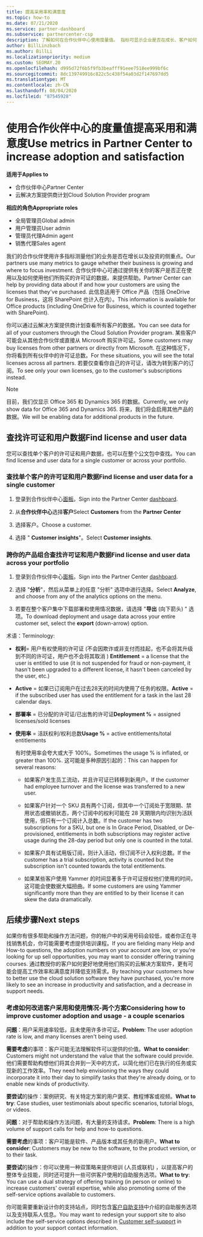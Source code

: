 ```yaml
---
title: 提高采用率和满意度
ms.topic: how-to
ms.date: 07/21/2020
ms.service: partner-dashboard
ms.subservice: partnercenter-csp
description: 了解如何在合作伙伴中心使用度量值。 指标可显示企业是否在成长、客户如何使用其许可证，以及在何处集中投资。
author: BillLinzbach
ms.author: BillLi
ms.localizationpriority: medium
ms.custom: SEOMAY.20
ms.openlocfilehash: d995d72f6b5f9fb3beafff91eee7518ee999bf6c
ms.sourcegitcommit: 8dc139749916c822c5c438f54a03d2f147697dd5
ms.translationtype: MT
ms.contentlocale: zh-CN
ms.lasthandoff: 08/04/2020
ms.locfileid: "87545928"
---
```

# <a name="use-metrics-in-partner-center-to-increase-adoption-and-satisfaction"></a><span data-ttu-id="1d6f8-104">使用合作伙伴中心的度量值提高采用和满意度</span><span class="sxs-lookup"><span data-stu-id="1d6f8-104">Use metrics in Partner Center to increase adoption and satisfaction</span></span>

<span data-ttu-id="1d6f8-105">**适用于**</span><span class="sxs-lookup"><span data-stu-id="1d6f8-105">**Applies to**</span></span>

- <span data-ttu-id="1d6f8-106">合作伙伴中心</span><span class="sxs-lookup"><span data-stu-id="1d6f8-106">Partner Center</span></span>
- <span data-ttu-id="1d6f8-107">云解决方案提供商计划</span><span class="sxs-lookup"><span data-stu-id="1d6f8-107">Cloud Solution Provider program</span></span>

<span data-ttu-id="1d6f8-108">**相应的角色**</span><span class="sxs-lookup"><span data-stu-id="1d6f8-108">**Appropriate roles**</span></span>

- <span data-ttu-id="1d6f8-109">全局管理员</span><span class="sxs-lookup"><span data-stu-id="1d6f8-109">Global admin</span></span>
- <span data-ttu-id="1d6f8-110">用户管理员</span><span class="sxs-lookup"><span data-stu-id="1d6f8-110">User admin</span></span>
- <span data-ttu-id="1d6f8-111">管理员代理</span><span class="sxs-lookup"><span data-stu-id="1d6f8-111">Admin agent</span></span>
- <span data-ttu-id="1d6f8-112">销售代理</span><span class="sxs-lookup"><span data-stu-id="1d6f8-112">Sales agent</span></span>

<span data-ttu-id="1d6f8-113">我们的合作伙伴使用许多指标测量他们的业务是否在增长以及投资的侧重点。</span><span class="sxs-lookup"><span data-stu-id="1d6f8-113">Our partners use many metrics to gauge whether their business is growing and where to focus investment.</span></span> <span data-ttu-id="1d6f8-114">合作伙伴中心可通过提供有关你的客户是否正在使用以及如何使用他们所购买的许可证的数据，来提供帮助。</span><span class="sxs-lookup"><span data-stu-id="1d6f8-114">Partner Center can help by providing data about if and how your customers are using the licenses that they've purchased.</span></span> <span data-ttu-id="1d6f8-115">此信息适用于 Office 产品（包括 OneDrive for Business，这将 SharePoint 也计入在内）。</span><span class="sxs-lookup"><span data-stu-id="1d6f8-115">This information is available for Office products (including OneDrive for Business, which is counted together with SharePoint).</span></span>

<span data-ttu-id="1d6f8-116">你可以通过云解决方案提供商计划查看所有客户的数据。</span><span class="sxs-lookup"><span data-stu-id="1d6f8-116">You can see data for all of your customers through the Cloud Solution Provider program.</span></span> <span data-ttu-id="1d6f8-117">某些客户可能会从其他合作伙伴或直接从 Microsoft 购买许可证。</span><span class="sxs-lookup"><span data-stu-id="1d6f8-117">Some customers may buy licenses from other partners or directly from Microsoft.</span></span> <span data-ttu-id="1d6f8-118">在这种情况下，你将看到所有伙伴中的许可证总数。</span><span class="sxs-lookup"><span data-stu-id="1d6f8-118">For these situations, you will see the total licenses across all partners.</span></span> <span data-ttu-id="1d6f8-119">若要仅查看你自己的许可证，请改为转到客户的订阅。</span><span class="sxs-lookup"><span data-stu-id="1d6f8-119">To see only your own licenses, go to the customer's subscriptions instead.</span></span>

> [!NOTE]  
> <span data-ttu-id="1d6f8-120">目前，我们仅显示 Office 365 和 Dynamics 365 的数据。</span><span class="sxs-lookup"><span data-stu-id="1d6f8-120">Currently, we only show data for Office 365 and Dynamics 365.</span></span> <span data-ttu-id="1d6f8-121">将来，我们将会启用其他产品的数据。</span><span class="sxs-lookup"><span data-stu-id="1d6f8-121">We will be enabling data for additional products in the future.</span></span>

## <a name="find-license-and-user-data"></a><span data-ttu-id="1d6f8-122">查找许可证和用户数据</span><span class="sxs-lookup"><span data-stu-id="1d6f8-122">Find license and user data</span></span>

<span data-ttu-id="1d6f8-123">您可以查找单个客户的许可证和用户数据，也可以在整个公文包中查找。</span><span class="sxs-lookup"><span data-stu-id="1d6f8-123">You can find license and user data for a single customer or across your portfolio.</span></span>

### <a name="find-license-and-user-data-for-a-single-customer"></a><span data-ttu-id="1d6f8-124">查找单个客户的许可证和用户数据</span><span class="sxs-lookup"><span data-stu-id="1d6f8-124">Find license and user data for a single customer</span></span>

1. <span data-ttu-id="1d6f8-125">登录到合作伙伴中心[面板](https://partner.microsoft.com/dashboard)。</span><span class="sxs-lookup"><span data-stu-id="1d6f8-125">Sign into the Partner Center [dashboard](https://partner.microsoft.com/dashboard).</span></span>

2. <span data-ttu-id="1d6f8-126">从**合作伙伴中心**选择**客户**</span><span class="sxs-lookup"><span data-stu-id="1d6f8-126">Select **Customers** from the **Partner Center**</span></span>

3. <span data-ttu-id="1d6f8-127">选择客户。</span><span class="sxs-lookup"><span data-stu-id="1d6f8-127">Choose a customer.</span></span>

4. <span data-ttu-id="1d6f8-128">选择 " **Customer insights**"。</span><span class="sxs-lookup"><span data-stu-id="1d6f8-128">Select **Customer insights**.</span></span>

### <a name="find-license-and-user-data-across-your-portfolio"></a><span data-ttu-id="1d6f8-129">跨你的产品组合查找许可证和用户数据</span><span class="sxs-lookup"><span data-stu-id="1d6f8-129">Find license and user data across your portfolio</span></span>

1. <span data-ttu-id="1d6f8-130">登录到合作伙伴中心[面板](https://partner.microsoft.com/dashboard)。</span><span class="sxs-lookup"><span data-stu-id="1d6f8-130">Sign into the Partner Center [dashboard](https://partner.microsoft.com/dashboard).</span></span>

2. <span data-ttu-id="1d6f8-131">选择 "**分析**"，然后从菜单上的任意 "分析" 选项中进行选择。</span><span class="sxs-lookup"><span data-stu-id="1d6f8-131">Select **Analyze**, and choose from any of the analytics options on the menu.</span></span>

3. <span data-ttu-id="1d6f8-132">若要在整个客户集中下载部署和使用情况数据，请选择 "**导出** (向下箭头) " 选项。</span><span class="sxs-lookup"><span data-stu-id="1d6f8-132">To download deployment and usage data across your entire customer set, select the **export** (down-arrow) option.</span></span>

<span data-ttu-id="1d6f8-133">术语：</span><span class="sxs-lookup"><span data-stu-id="1d6f8-133">Terminology:</span></span>

- <span data-ttu-id="1d6f8-134">**权利**= 用户有权使用的许可证 (不会因欺诈或非支付而挂起，也不会将其升级到不同的许可证，用户也不会将其取消 ) </span><span class="sxs-lookup"><span data-stu-id="1d6f8-134">**Entitlement** = a license that the user is entitled to use (it is not suspended for fraud or non-payment, it hasn't been upgraded to a different license, it hasn't been canceled by the user, etc.)</span></span>

- <span data-ttu-id="1d6f8-135">**Active** = 如果已订阅用户在过去28天的时间内使用了任务的权限。</span><span class="sxs-lookup"><span data-stu-id="1d6f8-135">**Active** = if the subscribed user has used the entitlement for a task in the last 28 calendar days.</span></span>

- <span data-ttu-id="1d6f8-136">**部署率** = 已分配的许可证/已出售的许可证</span><span class="sxs-lookup"><span data-stu-id="1d6f8-136">**Deployment %** = assigned licenses/sold licenses</span></span>

- <span data-ttu-id="1d6f8-137">**使用率** = 活跃权利/权利总数</span><span class="sxs-lookup"><span data-stu-id="1d6f8-137">**Usage %** = active entitlements/total entitlements</span></span>

   <span data-ttu-id="1d6f8-138">有时使用率会夸大或大于 100%。</span><span class="sxs-lookup"><span data-stu-id="1d6f8-138">Sometimes the usage % is inflated, or greater than 100%.</span></span> <span data-ttu-id="1d6f8-139">这可能是多种原因引起的：</span><span class="sxs-lookup"><span data-stu-id="1d6f8-139">This can happen for several reasons:</span></span>

  - <span data-ttu-id="1d6f8-140">如果客户发生员工流动，并且许可证已转移到新用户。</span><span class="sxs-lookup"><span data-stu-id="1d6f8-140">If the customer had employee turnover and the license was transferred to a new user.</span></span>

  - <span data-ttu-id="1d6f8-141">如果客户针对一个 SKU 具有两个订阅，但其中一个订阅处于宽限期、禁用状态或撤销状态，两个订阅中的权利可能在 28 天期限内均识别为活跃使用，但只有一个订阅计入总数。</span><span class="sxs-lookup"><span data-stu-id="1d6f8-141">If the customer has two subscriptions for a SKU, but one is In Grace Period, Disabled, or De-provisioned, entitlements in both subscriptions may register active usage during the 28-day period but only one is counted in the total.</span></span>

  - <span data-ttu-id="1d6f8-142">如果客户具有试用版订阅，则计入活动，但订阅不计入权利总数。</span><span class="sxs-lookup"><span data-stu-id="1d6f8-142">If the customer has a trial subscription, activity is counted but the subscription isn't counted towards the total entitlements.</span></span>

  - <span data-ttu-id="1d6f8-143">如果某些客户使用 Yammer 的时间显著多于许可证授权他们使用的时间，这可能会使数据大幅扭曲。</span><span class="sxs-lookup"><span data-stu-id="1d6f8-143">If some customers are using Yammer significantly more than they are entitled to by their license it can skew the data dramatically.</span></span>

## <a name="next-steps"></a><span data-ttu-id="1d6f8-144">后续步骤</span><span class="sxs-lookup"><span data-stu-id="1d6f8-144">Next steps</span></span>

<span data-ttu-id="1d6f8-145">如果你有很多帮助和操作方法问题，你的帐户中的采用号码会较低，或者你正在寻找销售机会，你可能需要考虑提供培训课程。</span><span class="sxs-lookup"><span data-stu-id="1d6f8-145">If you are fielding many Help and How-to questions, the adoption numbers on your account are low, or you're looking for up sell opportunities, you may want to consider offering training courses.</span></span> <span data-ttu-id="1d6f8-146">通过教授你的客户如何更好地使用他们购买的云解决方案软件，更有可能会提高工作效率和满意度并降低支持需求。</span><span class="sxs-lookup"><span data-stu-id="1d6f8-146">By teaching your customers how to better use the cloud solution software they have purchased, you're more likely to see an increase in productivity and satisfaction, and a decrease in support needs.</span></span>

### <a name="considering-how-to-improve-customer-adoption-and-usage---a-couple-scenarios"></a><span data-ttu-id="1d6f8-147">考虑如何改进客户采用和使用情况-两个方案</span><span class="sxs-lookup"><span data-stu-id="1d6f8-147">Considering how to improve customer adoption and usage - a couple scenarios</span></span>

<span data-ttu-id="1d6f8-148">**问题**：用户采用速率较低，且未使用许多许可证。</span><span class="sxs-lookup"><span data-stu-id="1d6f8-148">**Problem**: The user adoption rate is low, and many licenses aren't being used.</span></span>

<span data-ttu-id="1d6f8-149">**需要考虑**的事项：客户可能无法理解软件可以提供的价值。</span><span class="sxs-lookup"><span data-stu-id="1d6f8-149">**What to consider**: Customers might not understand the value that the software could provide.</span></span> <span data-ttu-id="1d6f8-150">他们需要帮助构想他们将其合并到一天中的方式，以简化他们已在执行的任务或实现新的工作效率。</span><span class="sxs-lookup"><span data-stu-id="1d6f8-150">They need help envisioning the ways they could incorporate it into their day to simplify tasks that they're already doing, or to enable new kinds of productivity.</span></span>

<span data-ttu-id="1d6f8-151">**要尝试**的操作：案例研究、有关特定方案的用户褒奖、教程博客或视频。</span><span class="sxs-lookup"><span data-stu-id="1d6f8-151">**What to try**: Case studies, user testimonials about specific scenarios, tutorial blogs, or videos.</span></span>

<span data-ttu-id="1d6f8-152">**问题**：对于帮助和操作方法问题，有大量的支持请求。</span><span class="sxs-lookup"><span data-stu-id="1d6f8-152">**Problem**: There is a high volume of support calls for help and how-to questions.</span></span>

<span data-ttu-id="1d6f8-153">**需要考虑**的事项：客户可能是软件、产品版本或其任务的新用户。</span><span class="sxs-lookup"><span data-stu-id="1d6f8-153">**What to consider**: Customers may be new to the software, to the product version, or to their task.</span></span>

<span data-ttu-id="1d6f8-154">**要尝试**的操作：你可以使用一种双策略来提供培训 (人员或联机) ，以提高客户的整体专业技能，同时还可提升一些可供客户使用的自助服务选项。</span><span class="sxs-lookup"><span data-stu-id="1d6f8-154">**What to try**: You can use a dual strategy of offering training (in person or online) to increase customers' overall expertise, while also promoting some of the self-service options available to customers.</span></span>

<span data-ttu-id="1d6f8-155">你可能需要重新设计你的支持站点，同时包含[客户自助支持](customer-self-support.md)中介绍的自助服务选项以及支持联系人信息。</span><span class="sxs-lookup"><span data-stu-id="1d6f8-155">You may want to redesign your support site to also include the self-service options described in [Customer self-support](customer-self-support.md) in addition to your support contact information.</span></span>

